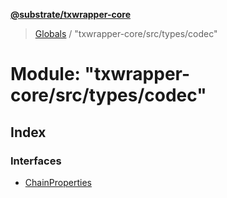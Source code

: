 **[@substrate/txwrapper-core](../README.md)**

> [Globals](../globals.md) / "txwrapper-core/src/types/codec"

# Module: "txwrapper-core/src/types/codec"

## Index

### Interfaces

* [ChainProperties](../interfaces/_txwrapper_core_src_types_codec_.chainproperties.md)
